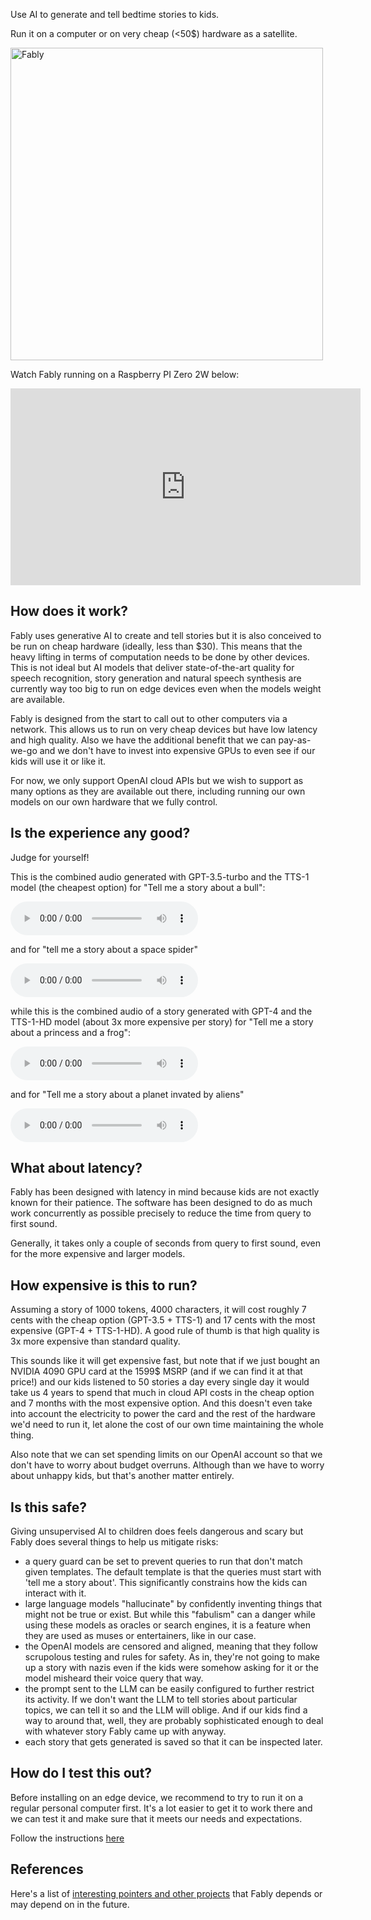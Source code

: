 Use AI to generate and tell bedtime stories to kids.

Run it on a computer or on very cheap (<50$) hardware as a satellite.

<img src="https://raw.githubusercontent.com/stefanom/fably/main/images/fably.webp" alt="Fably" width="500" height="500"/>

Watch Fably running on a Raspberry PI Zero 2W below:

<iframe width="560" height="315" src="https://www.youtube.com/embed/zILPuh84OcY" frameborder="0" allowfullscreen></iframe>

## How does it work?

Fably uses generative AI to create and tell stories but it is also conceived to be run on cheap hardware (ideally, less than $30). This means that the heavy lifting in terms of computation needs to be done by other devices. This is not ideal but AI models that deliver state-of-the-art quality for speech recognition, story generation and natural speech synthesis are currently way too big to run on edge devices even when the models weight are available.

Fably is designed from the start to call out to other computers via a network. This allows us to run on very cheap devices but have low latency and high quality. Also we have the additional benefit that we can pay-as-we-go and we don't have to invest into expensive GPUs to even see if
our kids will use it or like it.

For now, we only support OpenAI cloud APIs but we wish to support as many options as they are available out there, including running our own models on our own hardware that we fully control.

## Is the experience any good?

Judge for yourself!

This is the combined audio generated with GPT-3.5-turbo and the TTS-1 model (the cheapest option) for "Tell me a story about a bull":

<audio controls>
  <source src="https://github.com/stefanom/fably/raw/main/fably/examples/openai_cheap/about_a_bull/story.mp3" type="audio/mpeg">
  Your browser does not support the audio element.
</audio>

and for "tell me a story about a space spider"

<audio controls>
  <source src="https://github.com/stefanom/fably/raw/main/fably/examples/openai_cheap/about_a_space_spider/story.mp3" type="audio/mpeg">
  Your browser does not support the audio element.
</audio>

while this is the combined audio of a story generated with GPT-4 and the TTS-1-HD model (about 3x more expensive per story) for "Tell me a story about a princess and a frog":

<audio controls>
  <source src="https://github.com/stefanom/fably/raw/main/fably/examples/openai_expensive/about_a_princess_and_a_frog/story.mp3" type="audio/mpeg">
  Your browser does not support the audio element.
</audio>

and for "Tell me a story about a planet invated by aliens"

<audio controls>
  <source src="https://github.com/stefanom/fably/raw/main/fably/examples/openai_expensive/about_a_planet_invaded_by_aliens/story.mp3" type="audio/mpeg">
  Your browser does not support the audio element.
</audio>

## What about latency?

Fably has been designed with latency in mind because kids are not exactly known for their patience. The software has been designed to do as much work concurrently as possible precisely to reduce the time from query to first sound.

Generally, it takes only a couple of seconds from query to first sound, even for the more expensive and larger models.

## How expensive is this to run?

Assuming a story of 1000 tokens, 4000 characters, it will cost roughly 7 cents with the cheap option (GPT-3.5 + TTS-1) and 17 cents with the most expensive (GPT-4 + TTS-1-HD). A good rule of thumb is that high quality is 3x more expensive than standard quality.

This sounds like it will get expensive fast, but note that if we just bought an NVIDIA 4090 GPU card at the 1599$ MSRP (and if we can find it at that price!) and our kids listened to 50 stories a day every single day it would take us 4 years to spend that much in cloud API costs in the cheap option and 7 months with the most expensive option. And this doesn't even take into account the electricity to power the card and the rest of the hardware we'd need to run it, let alone the cost of our own time maintaining the whole thing.

Also note that we can set spending limits on our OpenAI account so that we don't have to worry about budget overruns. Although than we have to worry about unhappy kids, but that's another matter entirely.

## Is this safe?

Giving unsupervised AI to children does feels dangerous and scary but Fably does several things to help us mitigate risks:

* a query guard can be set to prevent queries to run that don't match given templates. The default template is that the queries must start with 'tell me a story about'. This significantly constrains how the kids can interact with it.
* large language models "hallucinate" by confidently inventing things that might not be true or exist. But while this "fabulism" can a danger while using these models as oracles or search engines, it is a feature when they are used as muses or entertainers, like in our case.
* the OpenAI models are censored and aligned, meaning that they follow scrupolous testing and rules for safety. As in, they're not going to make up a story with nazis even if the kids were somehow asking for it or the model misheard their voice query that way.
* the prompt sent to the LLM can be easily configured to further restrict its activity. If we don't want the LLM to tell stories about particular topics, we can tell it so and the LLM will oblige. And if our kids find a way to around that, well, they are probably sophisticated enough to deal with whatever story Fably came up with anyway.
* each story that gets generated is saved so that it can be inspected later.

## How do I test this out?

Before installing on an edge device, we recommend to try to run it on a regular personal computer first. It's a lot easier to get it to work there and we can test it and make sure that it meets our needs and expectations.

Follow the instructions [here](https://github.com/stefanom/fably)

## References

Here's a list of [interesting pointers and other projects](references.md) that Fably depends or may depend on in the future.

